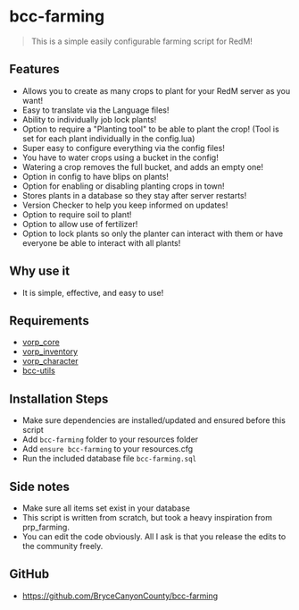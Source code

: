 # bcc-farming

> This is a simple easily configurable farming script for RedM!

## Features
- Allows you to create as many crops to plant for your RedM server as you want!
- Easy to translate via the Language files!
- Ability to individually job lock plants!
- Option to require a "Planting tool" to be able to plant the crop! (Tool is set for each plant individually in the config.lua)
- Super easy to configure everything via the config files!
- You have to water crops using a bucket in the config!
- Watering a crop removes the full bucket, and adds an empty one!
- Option in config to have blips on plants!
- Option for enabling or disabling planting crops in town!
- Stores plants in a database so they stay after server restarts!
- Version Checker to help you keep informed on updates!
- Option to require soil to plant!
- Option to allow use of fertilizer!
- Option to lock plants so only the planter can interact with them or have everyone be able to interact with all plants!

## Why use it
- It is simple, effective, and easy to use!

## Requirements
- [vorp_core](https://github.com/VORPCORE/vorp-core-lua)
- [vorp_inventory](https://github.com/VORPCORE/vorp_inventory-lua)
- [vorp_character](https://github.com/VORPCORE/vorp_character-lua)
- [bcc-utils](https://github.com/BryceCanyonCounty/bcc-utils)

## Installation Steps
- Make sure dependencies are installed/updated and ensured before this script
- Add `bcc-farming` folder to your resources folder
- Add `ensure bcc-farming` to your resources.cfg
- Run the included database file `bcc-farming.sql`

## Side notes
- Make sure all items set exist in your database
- This script is written from scratch, but took a heavy inspiration from prp_farming.
- You can edit the code obviously. All I ask is that you release the edits to the community freely.

## GitHub
- https://github.com/BryceCanyonCounty/bcc-farming